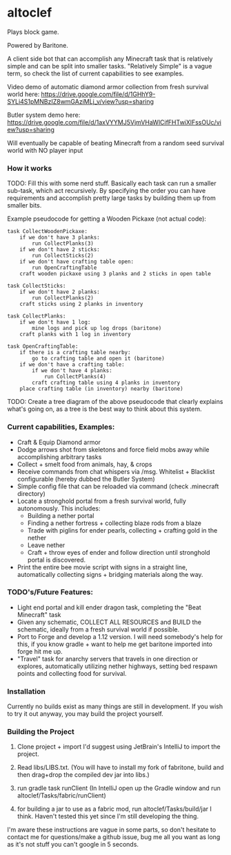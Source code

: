 # altoclef
Plays block game.

Powered by Baritone.

A client side bot that can accomplish any Minecraft task that is relatively simple and can be split into smaller tasks. "Relatively Simple" is a vague term, so check the list of current capabilities to see examples.

Video demo of automatic diamond armor collection from fresh survival world here: https://drive.google.com/file/d/1GHhY9-SYLi4S1pMNBzIZ8wmGAziMLj_v/view?usp=sharing

Butler system demo here: https://drive.google.com/file/d/1axVYYMJ5VjmVHaWlCifFHTwiXlFssOUc/view?usp=sharing

Will eventually be capable of beating Minecraft from a random seed survival world with NO player input

### How it works

TODO: Fill this with some nerd stuff. Basically each task can run a smaller sub-task, which act recursively. By specifying the order you can have requirements and accomplish pretty large tasks by building them up from smaller bits.

Example pseudocode for getting a Wooden Pickaxe (not actual code):
```
task CollectWoodenPickaxe:
    if we don't have 3 planks:
        run CollectPlanks(3)
    if we don't have 2 sticks:
        run CollectSticks(2)
    if we don't have crafting table open:
        run OpenCraftingTable
    craft wooden pickaxe using 3 planks and 2 sticks in open table

task CollectSticks:
    if we don't have 2 planks:
        run CollectPlanks(2)
    craft sticks using 2 planks in inventory

task CollectPlanks:
    if we don't have 1 log:
        mine logs and pick up log drops (baritone)
    craft planks with 1 log in inventory

task OpenCraftingTable:
    if there is a crafting table nearby:
        go to crafting table and open it (baritone)
    if we don't have a crafting table:
        if we don't have 4 planks:
            run CollectPlanks(4)
        craft crafting table using 4 planks in inventory
    place crafting table (in inventory) nearby (baritone)

```

TODO: Create a tree diagram of the above pseudocode that clearly explains what's going on, as a tree is the best way to think about this system.

### Current capabilities, Examples:
- Craft & Equip Diamond armor
- Dodge arrows shot from skeletons and force field mobs away while accomplishing arbitrary tasks
- Collect + smelt food from animals, hay, & crops
- Receive commands from chat whispers via /msg. Whitelist + Blacklist configurable (hereby dubbed the Butler System)
- Simple config file that can be reloaded via command (check .minecraft directory)
- Locate a stronghold portal from a fresh survival world, fully autonomously. This includes:
    - Building a nether portal
    - Finding a nether fortress + collecting blaze rods from a blaze
    - Trade with piglins for ender pearls, collecting + crafting gold in the nether
    - Leave nether
    - Craft + throw eyes of ender and follow direction until stronghold portal is discovered.
- Print the entire bee movie script with signs in a straight line, automatically collecting signs + bridging materials along the way.

### TODO's/Future Features:
- Light end portal and kill ender dragon task, completing the "Beat Minecraft" task
- Given any schematic, COLLECT ALL RESOURCES and BUILD the schematic, ideally from a fresh survival world if possible.
- Port to Forge and develop a 1.12 version. I will need somebody's help for this, if you know gradle + want to help me get baritone imported into forge hit me up.
- "Travel" task for anarchy servers that travels in one direction or explores, automatically utilizing nether highways, setting bed respawn points and collecting food for survival.


### Installation

Currently no builds exist as many things are still in development. If you wish to try it out anyway, you may build the project yourself.

### Building the Project

1) Clone project + import I'd suggest using JetBrain's IntelliJ to import the project.

2) Read libs/LIBS.txt. (You will have to install my fork of fabritone, build and then drag+drop the compiled dev jar into libs.)

3) run gradle task runClient (In IntelliJ open up the Gradle window and run altoclef/Tasks/fabric/runClient)

4) for building a jar to use as a fabric mod, run altoclef/Tasks/build/jar I think. Haven't tested this yet since I'm still developing the thing.

I'm aware these instructions are vague in some parts, so don't hesitate to contact me for questions/make a github issue, bug me all you want as long as it's not stuff you can't google in 5 seconds.
